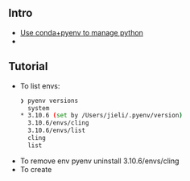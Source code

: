 ## Intro
* [Use conda+pyenv to manage python](https://gist.github.com/pocin/c3e58af3b1f23ed62143b01f5c3f8904)
*


## Tutorial
* To list envs:
    ```bash
    ❯ pyenv versions
      system
    * 3.10.6 (set by /Users/jieli/.pyenv/version)
      3.10.6/envs/cling
      3.10.6/envs/list
      cling
      list
    ```
* To remove env
   pyenv uninstall 3.10.6/envs/cling 
* To create 

